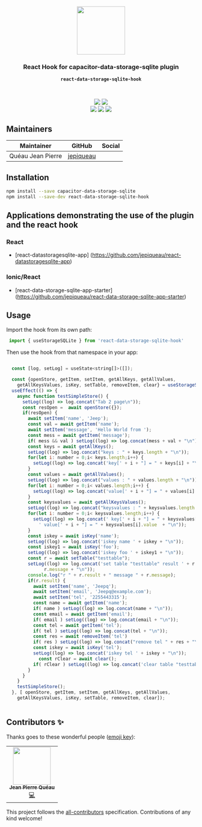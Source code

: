 <p align="center"><br><img src="https://avatars3.githubusercontent.com/u/16580653?v=4" width="128" height="128" /></p>

<h3 align="center">React Hook for capacitor-data-storage-sqlite plugin</h3>
<p align="center"><strong><code>react-data-storage-sqlite-hook</code></strong></p>
<br>
<p align="center">
    <img src="https://img.shields.io/maintenance/yes/2021?style=flat-square" />
    <a href="https://www.npmjs.com/package/react-data-storage-sqlite-hook"><img src="https://img.shields.io/npm/l/react-data-storage-sqlite-hook?style=flat-square" /></a>
<br>
  <a href="https://www.npmjs.com/package/react-data-storage-sqlite-hook"><img src="https://img.shields.io/npm/dw/react-data-storage-sqlite-hook?style=flat-square" /></a>
  <a href="https://www.npmjs.com/package/react-data-storage-sqlite-hook"><img src="https://img.shields.io/npm/v/react-data-storage-sqlite-hook?style=flat-square" /></a>
<!-- ALL-CONTRIBUTORS-BADGE:START - Do not remove or modify this section -->
<a href="#contributors-"><img src="https://img.shields.io/badge/all%20contributors-1-orange?style=flat-square" /></a>
<!-- ALL-CONTRIBUTORS-BADGE:END -->
</p>

## Maintainers

| Maintainer        | GitHub                                    | Social |
| ----------------- | ----------------------------------------- | ------ |
| Quéau Jean Pierre | [jepiqueau](https://github.com/jepiqueau) |        |



## Installation

```bash
npm install --save capacitor-data-storage-sqlite
npm install --save-dev react-data-storage-sqlite-hook
```

## Applications demonstrating the use of the plugin and the react hook

### React
 - [react-datastoragesqlite-app] (https://github.com/jepiqueau/react-datastoragesqlite-app)

### Ionic/React
 - [react-data-storage-sqlite-app-starter] (https://github.com/jepiqueau/react-data-storage-sqlite-app-starter)


## Usage
Import the hook from its own path:

```js
 import { useStorageSQLite } from 'react-data-storage-sqlite-hook'
```

Then use the hook from that namespace in your app:

```js

  const [log, setLog] = useState<string[]>([]);

  const {openStore, getItem, setItem, getAllKeys, getAllValues,
    getAllKeysValues, isKey, setTable, removeItem, clear} = useStorageSQLite();
  useEffect(() => {
    async function testSimpleStore() {
      setLog((log) => log.concat("Tab 2 page\n")); 
      const resOpen =  await openStore({});
      if(resOpen) {
        await setItem('name', 'Jeep');
        const val = await getItem('name');
        await setItem('message', 'Hello World from ');
        const mess = await getItem('message');
        if( mess && val ) setLog((log) => log.concat(mess + val + "\n")); 
        const keys = await getAllKeys();
        setLog((log) => log.concat("keys : " + keys.length + "\n"));
        for(let i: number = 0;i< keys.length;i++) {
          setLog((log) => log.concat('key[' + i + "] = " + keys[i] + "\n"));
        }
        const values = await getAllValues();
        setLog((log) => log.concat("values : " + values.length + "\n"));
        for(let i: number = 0;i< values.length;i++) {
          setLog((log) => log.concat('value[' + i + "] = " + values[i] + "\n"));
        }
        const keysvalues = await getAllKeysValues();
        setLog((log) => log.concat("keysvalues : " + keysvalues.length + "\n"));
        for(let i: number = 0;i< keysvalues.length;i++) {
          setLog((log) => log.concat(' key[' + i + "] = " + keysvalues[i].key +
            ' value[' + i + "] = " + keysvalues[i].value  + "\n"));
        }
        const iskey = await isKey('name');
        setLog((log) => log.concat('iskey name ' + iskey + "\n")); 
        const iskey1 = await isKey('foo');
        setLog((log) => log.concat('iskey foo ' + iskey1 + "\n")); 
        const r = await setTable("testtable");
        setLog((log) => log.concat('set table "testtable" result ' + r.result + " message " +
              r.message + "\n")); 
        console.log("r " + r.result + " message " + r.message);
        if(r.result) {
          await setItem('name', 'Jeepq');
          await setItem('email', 'Jeepq@example.com');
          await setItem('tel', '2255443315');
          const name = await getItem('name');
          if( name ) setLog((log) => log.concat(name + "\n")); 
          const email = await getItem('email');
          if( email ) setLog((log) => log.concat(email + "\n")); 
          const tel = await getItem('tel');
          if( tel ) setLog((log) => log.concat(tel + "\n")); 
          const res = await removeItem('tel')
          if( res ) setLog((log) => log.concat("remove tel " + res + "\n")); 
          const iskey = await isKey('tel');
          setLog((log) => log.concat('iskey tel ' + iskey + "\n")); 
            const rClear = await clear();
          if( rClear ) setLog((log) => log.concat('clear table "testtable" ' + res + "\n")); 
        }
      }
    }
    testSimpleStore();
  }, [ openStore, getItem, setItem, getAllKeys, getAllValues,
    getAllKeysValues, isKey, setTable, removeItem, clear]);   
  
```

## Contributors ✨

Thanks goes to these wonderful people ([emoji key](https://allcontributors.org/docs/en/emoji-key)):

<!-- ALL-CONTRIBUTORS-LIST:START - Do not remove or modify this section -->
<!-- prettier-ignore-start -->
<!-- markdownlint-disable -->
<table>
  <tr>
    <td align="center"><a href="https://github.com/jepiqueau"><img src="https://avatars3.githubusercontent.com/u/16580653?v=4" width="100px;" alt=""/><br /><sub><b>Jean Pierre Quéau</b></sub></a><br /><a href="https://github.com/jepiqueau/react-data-storage-sqlite-hook/commits?author=jepiqueau" title="Code">💻</a></td>
  </tr>
</table>

<!-- markdownlint-enable -->
<!-- prettier-ignore-end -->

<!-- ALL-CONTRIBUTORS-LIST:END -->

This project follows the [all-contributors](https://github.com/all-contributors/all-contributors) specification. Contributions of any kind welcome!

